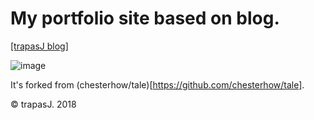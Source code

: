 # My portfolio site based on blog.
[[trapasJ blog]](https://trapasj.github.io/)

![image](https://trapasj.github.io/assets/domain-img.png)

It's forked from (chesterhow/tale)[https://github.com/chesterhow/tale].

© trapasJ. 2018
